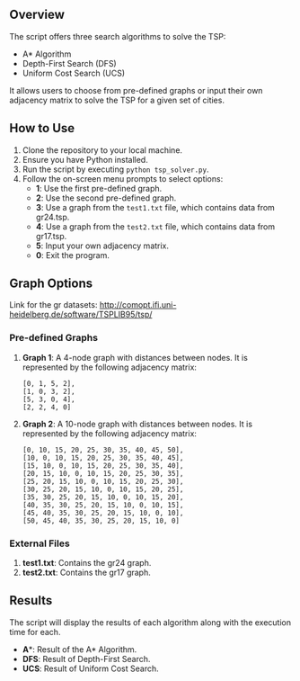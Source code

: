 ## Overview

The script offers three search algorithms to solve the TSP:
- A* Algorithm
- Depth-First Search (DFS)
- Uniform Cost Search (UCS)

It allows users to choose from pre-defined graphs or input their own adjacency matrix to solve the TSP for a given set of cities.

## How to Use

1. Clone the repository to your local machine.
2. Ensure you have Python installed.
3. Run the script by executing `python tsp_solver.py`.
4. Follow the on-screen menu prompts to select options:
    - **1**: Use the first pre-defined graph.
    - **2**: Use the second pre-defined graph.
    - **3**: Use a graph from the `test1.txt` file, which contains data from gr24.tsp.
    - **4**: Use a graph from the `test2.txt` file, which contains data from gr17.tsp.
    - **5**: Input your own adjacency matrix.
    - **0**: Exit the program.


## Graph Options
Link for the gr datasets:
http://comopt.ifi.uni-heidelberg.de/software/TSPLIB95/tsp/
### Pre-defined Graphs
1. **Graph 1**: A 4-node graph with distances between nodes. It is represented by the following adjacency matrix:
    ```
    [0, 1, 5, 2],
    [1, 0, 3, 2],
    [5, 3, 0, 4],
    [2, 2, 4, 0]
    ```
2. **Graph 2**: A 10-node graph with distances between nodes. It is represented by the following adjacency matrix:
    ```
    [0, 10, 15, 20, 25, 30, 35, 40, 45, 50],
    [10, 0, 10, 15, 20, 25, 30, 35, 40, 45],
    [15, 10, 0, 10, 15, 20, 25, 30, 35, 40],
    [20, 15, 10, 0, 10, 15, 20, 25, 30, 35],
    [25, 20, 15, 10, 0, 10, 15, 20, 25, 30],
    [30, 25, 20, 15, 10, 0, 10, 15, 20, 25],
    [35, 30, 25, 20, 15, 10, 0, 10, 15, 20],
    [40, 35, 30, 25, 20, 15, 10, 0, 10, 15],
    [45, 40, 35, 30, 25, 20, 15, 10, 0, 10],
    [50, 45, 40, 35, 30, 25, 20, 15, 10, 0]
    ```
### External Files
1. **test1.txt**: Contains the gr24 graph.
2. **test2.txt**: Contains the gr17 graph.

## Results

The script will display the results of each algorithm along with the execution time for each.

- **A***: Result of the A* Algorithm.
- **DFS**: Result of Depth-First Search.
- **UCS**: Result of Uniform Cost Search.
